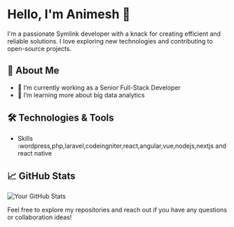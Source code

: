 # Hello, I'm Animesh 👋

I'm a passionate Symlink developer with a knack for creating efficient and reliable solutions. I love exploring new technologies and contributing to open-source projects.

## 🚀 About Me
- 🔭 I’m currently working as a Senior Full-Stack Developer
- 🌱 I’m learning more about big data analytics

## 🛠️ Technologies & Tools
- Skills :wordpress,php,laravel,codeingniter,react,angular,vue,nodejs,nextjs and react native
  
## 📈 GitHub Stats
![Your GitHub Stats](https://github-readme-stats.vercel.app/api?username=yourusername&show_icons=true&theme=radical)


Feel free to explore my repositories and reach out if you have any questions or collaboration ideas!
